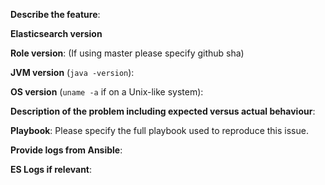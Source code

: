 <!--

** Please read the guidelines below. **

Issues that do not follow these guidelines are likely to be closed.

1.  GitHub is reserved for bug reports and feature requests. The best place to
    ask a general question is at the Elastic [forums](https://discuss.elastic.co).
    GitHub is not the place for general questions.

2.  Is this bug report or feature request for a supported OS? If not, it
    is likely to be closed.  See https://www.elastic.co/support/matrix#show_os

3.  Please fill out EITHER the feature request block or the bug report block
    below, and delete the other block.

-->

<!-- Feature request -->

**Describe the feature**:

<!-- Bug report -->

**Elasticsearch version**

**Role version**:  (If using master please specify github sha)

**JVM version** (`java -version`):

**OS version** (`uname -a` if on a Unix-like system):

**Description of the problem including expected versus actual behaviour**:

**Playbook**:
Please specify the full playbook used to reproduce this issue.

**Provide logs from Ansible**:

**ES Logs if relevant**:
